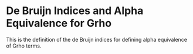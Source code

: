 # De Bruijn Indices and Alpha Equivalence for Grho

This is the definition of the de Bruijn indices for defining alpha equivalence of Grho terms.